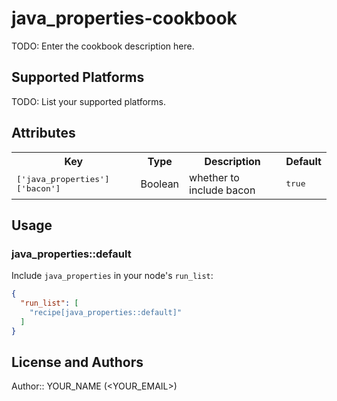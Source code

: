 # java_properties-cookbook

TODO: Enter the cookbook description here.

## Supported Platforms

TODO: List your supported platforms.

## Attributes

<table>
  <tr>
    <th>Key</th>
    <th>Type</th>
    <th>Description</th>
    <th>Default</th>
  </tr>
  <tr>
    <td><tt>['java_properties']['bacon']</tt></td>
    <td>Boolean</td>
    <td>whether to include bacon</td>
    <td><tt>true</tt></td>
  </tr>
</table>

## Usage

### java_properties::default

Include `java_properties` in your node's `run_list`:

```json
{
  "run_list": [
    "recipe[java_properties::default]"
  ]
}
```

## License and Authors

Author:: YOUR_NAME (<YOUR_EMAIL>)
